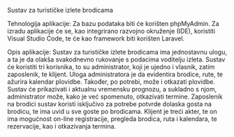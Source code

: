 Sustav za turističke izlete brodicama

Tehnologija aplikacije: Za bazu podataka biti će korišten phpMyAdmin. Za izradu aplikacije će se, kao integrirano razvojno okruženje (IDE), koristiti Visual Studio Code, te će kao framework biti korišten Laravel.

Opis aplikacije: Sustav za turističke izlete brodicama ima jednostavnu ulogu, a ta je da olakša svakodnevno rukovanje s podacima voditelju izleta. Sustav će koristiti tri korisnika, to su administrator, koji je ujedno i vlasnik, zatim zaposlenik, te klijent. Uloga administratora je da evidentira brodice, rute, te ažurira kalendar plovidbe. Također, po potrebi, može i otkazati plovidbe. Sustav će prikazivati i aktualnu vremensku prognozu, a sukladno s njom, administrator može, kako je već spomenuto, otkazivati termine. Zaposlenik na brodici sustav koristi isključivo za potrebe potvrde dolaska gosta na brodicu, te ima uvid u sve goste po brodicama. Klijent je treći akter, te on ima mogućnost on-line registracije, pregleda brodica, ruta i kalendara, te rezervacije, kao i otkazivanja termina.
